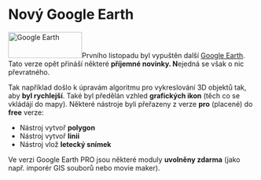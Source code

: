 <!--
title : Nový Google Earth
author : Roman Ožana <ozana@omdesign.cz>
date : 3.11.2006 12:04:28
tags : GIS, google
-->

# Nový Google Earth

<img class="alignleft" style="display: inline; width: 150px; height: 53px;" title="Google Earth" src="http://earth.google.com/images/googleearth.gif" alt="Google Earth" width="150" height="53" />Prvního listopadu byl vypuštěn další [Google Earth][1]. Tato verze opět přináší některé **příjemné novinky. N**ejedná se však o nic převratného.

Tak například došlo k úpravám algoritmu pro vykreslování 3D objektů tak, aby **byl rychlejší**. Také byl předělán vzhled **grafických ikon** (těch co se vkládájí do mapy). Některé nástroje byli přeřazeny z verze **pro** (placené) do **free** verze:

  * Nástroj vytvoř **polygon**
  * Nástroj vytvoř **linii**
  * Nástroj vlož **letecký snímek**

Ve verzi Google Earth PRO jsou některé moduly **uvolněny zdarma** (jako např. imporér GIS souborů nebo movie maker).

 [1]: http://earth.google.com/ "Odkaz na stránky Google Earth"